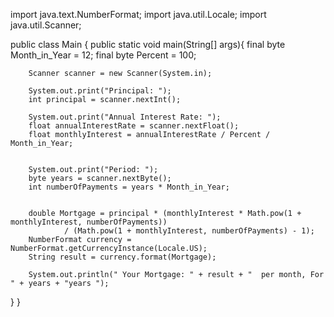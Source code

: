 import java.text.NumberFormat;
import java.util.Locale;
import java.util.Scanner;

public class Main {
    public static void main(String[] args){
        final byte Month_in_Year = 12;
        final byte Percent = 100;

        Scanner scanner = new Scanner(System.in);

        System.out.print("Principal: ");
        int principal = scanner.nextInt();

        System.out.print("Annual Interest Rate: ");
        float annualInterestRate = scanner.nextFloat();
        float monthlyInterest = annualInterestRate / Percent / Month_in_Year;


        System.out.print("Period: ");
        byte years = scanner.nextByte();
        int numberOfPayments = years * Month_in_Year;


        double Mortgage = principal * (monthlyInterest * Math.pow(1 + monthlyInterest, numberOfPayments))
                / (Math.pow(1 + monthlyInterest, numberOfPayments) - 1);
        NumberFormat currency = NumberFormat.getCurrencyInstance(Locale.US);
        String result = currency.format(Mortgage);

        System.out.println(" Your Mortgage: " + result + "  per month, For " + years + "years ");
}
}
